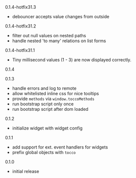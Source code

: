 0.1.4-hotfix31.3
- debouncer accepts value changes from outside

0.1.4-hotfix31.2
- filter out null values on nested paths
- handle nested 'to many' relations on list forms

0.1.4-hotfix31.1
- Tiny millisecond values (1 - 3) are now displayed correctly.

0.1.4


0.1.3
- handle errors and log to remote
- allow whitelisted inline css for nice tooltips
- provide `methods` via `window.toccoMethods`
- run bootstrap script only once
- run bootstrap script after dom loaded

0.1.2
- initialize widget with widget config

0.1.1
- add support for ext. event handlers for widgets
- prefix global objects with `tocco`

0.1.0
- initial release

